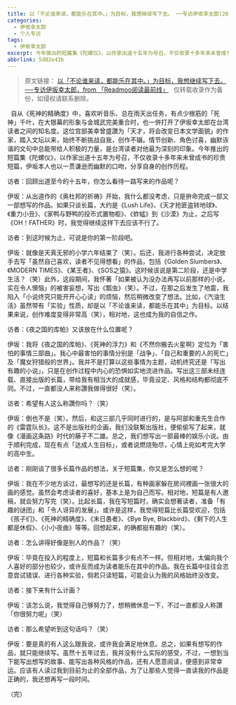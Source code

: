 ```yaml
---
title: 以「不论谁来读，都能乐在其中。」为目标，我想继续写下去。 ──专访伊坂幸太郎(2017年8月)
categories:
  - 伊坂幸太郎
  - 个人专访
tags: 
  - 伊坂幸太郎
excerpt: 今年推出的短篇集《陀螺仪》，以作家出道十五年为号召，不仅收录十多年来未曾成书的珍贵短篇，伊坂幸太郎本人也以一贯谦逊而幽默的口吻，分享自身的创作历程。
abbrlink: 5d02e43b
---
```

> 原文链接：
[以「不论谁来读，都能乐在其中。」为目标，我想继续写下去。 ──专访伊坂幸太郎，from 「Readmoo阅读最前线」](https://news.readmoo.com/2017/08/01/isaka-kotaro-interview/)
&nbsp;
仅转载收录作为备份，如侵权请联系删除。

&nbsp;
自从《死神的精确度》中，喜欢听音乐、总在雨天出任务，有点少根筋的「死神」千叶，在大银幕的形象与金城武完美重合时，也一併打开了伊坂幸太郎在台湾读者之间的知名度。这位宫部美幸曾盛讚为「天才，将会改变日本文学面貌」的作家，踏入文坛以来，始终不断挑战自我，创作不辍。情节创新、角色讨喜，幽默诙谐的文句中总能带给人积极的力量，是台湾读者对他最为深刻的印象。今年推出的短篇集《陀螺仪》，以作家出道十五年为号召，不仅收录十多年来未曾成书的珍贵短篇，伊坂本人也以一贯谦逊而幽默的口吻，分享自身的创作历程。

访者：回顾出道至今的十五年，你怎么看待一路写来的作品呢？

<!-- more -->

伊坂：从出道作的《奥杜邦的祈祷》开始，我什么都没考虑，只是拚命完成一部又一部想写的作品。如果只谈长篇，大约是《Lush Life》、《天才抢匪盗转地球》、《重力小丑》、《家鸭与野鸭的投币式置物柜》、《蚱蜢》到《沙漠》为止，之后写《OH！FATHER》时，我觉得继续这样下去应该不行了。

访者：到这时候为止，可说是你的第一阶段吧。

伊坂：就像是天真无邪的小学六年结束了（笑）。后还，我进行各种尝试，决定放手去写「虽然自己喜欢，读者不见得想看」的作品，包括《Golden Slumbers》、《MODERN TIMES》、《某王者》、《SOS之猿》。这时候该说是第二阶段，还是中学生活？（笑）此外，这段期间，我怀著「如果被认为没办法再写以前那样的小说，实在令人懊恼」的被害妄想，写出《瓢虫》（笑）。不过，在那之后发生了地震，我陷入「小说终究只能开开心心读」的烦恼，然后稍微改变了想法。比如，《汽油生活》虽然带有「实验」性质，却是以「不论谁来读，都能乐在其中」为目标。以结果来说，创作难度变得非常高（笑），相对地，这也成为我的自信之作。

访者：《夜之国的库帕》又该放在什么位置呢？

伊坂：我将《夜之国的库帕》、《死神的浮力》和《不然你搬去火星啊》定位为「害怕的事情三部曲」。我心中最害怕的事情分别是「战争」、「自己和重要的人的死亡」及「魔女狩猎般的世界」。我并不是打算以这些事情为主题，动机终究还是「写出有趣的小说」，只是在创作过程中内心的恐惧如实地流进作品。写出这三部未经连载、直接出版的长篇，带给我有相当大的成就感，毕竟设定、风格和结构都彻底不同。不过，一直都没人来称讚我做得很好（笑）。

访者：希望有人这么称讚你吗？（笑）

伊坂：倒也不是（笑）。然后，和这三部几乎同时进行的，是与阿部和重先生合作的《雷霆队长》。这不是出版社的企画，我们没联繫出版社，便偷偷写了起来，就像《漫画这条路》时代的藤子不二雄。总之，我们想写出一部最棒的娱乐小说。由于顺利完成，现在有点「达成人生目标」，或者说燃烧殆尽，心情上宛如考完大学的高中生。

访者：刚刚谈了很多长篇作品的想法，关于短篇集，你又是怎么想的呢？

伊坂：我在不少地方谈过，最想写的还是长篇，有种画家躲在房间裡画一张很大的画的感觉。虽然会考虑读者的喜好，基本上是为自己而写。相对地，短篇是有人邀稿，就会努力写完（笑）。比起长篇，我在写短篇时，确实会想著读者，准备「有趣的谜团」和「令人讶异的发展」。或许是这样，我觉得短篇比长篇受欢迎，包括《孩子们》、《死神的精确度》、《末日愚者》、《Bye Bye, Blackbird》、《剩下的人生都是休假》、《小小夜曲》等等。回想起来，的确都挺有趣的（笑）。

访者：怎么讲得好像是别人的作品？（笑）

伊坂：毕竟在投入的程度上，短篇和长篇多少有点不一样。但相对地，太偏向我个人喜好的部分也较少，或许反而成为读者能乐在其中的作品。我在长篇中往往会恣意尝试错误、进行各种实验，倘若只读短篇，可能会认为我的风格始终没改变。

访者：接下来有什么计画？

伊坂：该怎么说，我觉得自己够努力了，想稍微休息一下，不过一直都没人称讚「你很努力呢」（笑）

访者：那么希望听到这句话吗？（笑）

伊坂：要是真的有人这么跟我说，或许我会满足地休息。总之，如果有想写的作品，就只能继续写。虽然十五年过去，我并没有什么实际的感受，不过，一想到当下能写出想写的故事、能写出各种风格的作品，还有人愿意阅读，便感到非常幸运。应该有人读过我到目前为止的全部作品，为了让那些人觉得一直读我的作品是正确的，我还想再写一段时间。

（完）